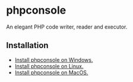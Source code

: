 # phpconsole

An elegant PHP code writer, reader and executor.

## Installation

- [Install phpconsole on Windows.](https://www.libexplainer.com/coderatio/phpconsole/phpconsole_installation.html#windows)
- [Install phpconsole on Linux.](https://www.libexplainer.com/coderatio/phpconsole/phpconsole_installation.html#linux)
- [Install phpconsole on MacOS.](https://www.libexplainer.com/coderatio/phpconsole/phpconsole_installation.html#macos)
